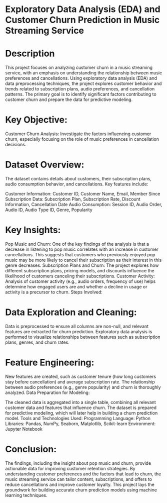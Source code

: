 # Exploratory Data Analysis (EDA) and Customer Churn Prediction in Music Streaming Service
# Description
This project focuses on analyzing customer churn in a music streaming service, with an emphasis on understanding the relationship between music preferences and cancellations. 
Using exploratory data analysis (EDA) and data preprocessing techniques, the project explores customer behavior and trends related to subscription plans, audio preferences, and cancellation patterns. 
The primary goal is to identify significant factors contributing to customer churn and prepare the data for predictive modeling.

# Key Objective:
Customer Churn Analysis: Investigate the factors influencing customer churn, especially focusing on the role of music preferences in cancellation decisions.
# Dataset Overview:
The dataset contains details about customers, their subscription plans, audio consumption behavior, and cancellations. Key features include:

Customer Information: Customer ID, Customer Name, Email, Member Since
Subscription Data: Subscription Plan, Subscription Rate, Discount Information, Cancellation Date
Audio Consumption: Session ID, Audio Order, Audio ID, Audio Type ID, Genre, Popularity
# Key Insights:
Pop Music and Churn: One of the key findings of the analysis is that a decrease in listening to pop music correlates with an increase in customer cancellations. 
This suggests that customers who previously enjoyed pop music may be more likely to cancel their subscription as their interest in this genre decreases.
Subscription Plans and Churn: The project explores how different subscription plans, pricing models, and discounts influence the likelihood of customers canceling their subscriptions.
Customer Activity: Analysis of customer activity (e.g., audio orders, frequency of use) helps determine how engaged users are and whether a decline in usage or activity is a precursor to churn.
Steps Involved:
# Data Exploration and Cleaning:

Data is preprocessed to ensure all columns are non-null, and relevant features are extracted for churn prediction.
Exploratory data analysis is performed to visualize relationships between features such as subscription plans, genres, and churn rates.
# Feature Engineering:

New features are created, such as customer tenure (how long customers stay before cancellation) and average subscription rate.
The relationship between audio preferences (e.g., genre popularity) and churn is thoroughly analyzed.
Data Preparation for Modeling:

The cleaned data is aggregated into a single table, combining all relevant customer data and features that influence churn.
The dataset is prepared for predictive modeling, which will later help in building a churn prediction model.
Tools and Technologies Used:
Programming Language: Python
Libraries: Pandas, NumPy, Seaborn, Matplotlib, Scikit-learn
Environment: Jupyter Notebook
# Conclusion:
The findings, including the insight about pop music and churn, provide actionable data for improving customer retention strategies. 
By understanding customer preferences and the factors that lead to churn, the music streaming service can tailor content, subscriptions, and offers 
to reduce cancellations and improve customer loyalty. This project lays the groundwork for building accurate churn prediction models using machine learning techniques.

